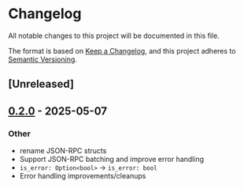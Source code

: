 # Changelog

All notable changes to this project will be documented in this file.

The format is based on [Keep a Changelog](https://keepachangelog.com/en/1.0.0/),
and this project adheres to [Semantic Versioning](https://semver.org/spec/v2.0.0.html).

## [Unreleased]

## [0.2.0](https://github.com/itsaphel/kuri/compare/kuri_mcp_protocol-v0.1.0...kuri_mcp_protocol-v0.2.0) - 2025-05-07

### Other

- rename JSON-RPC structs
- Support JSON-RPC batching and improve error handling
- `is_error: Option<bool>` -> `is_error: bool`
- Error handling improvements/cleanups
